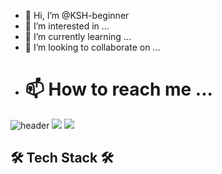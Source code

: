 - 👋 Hi, I’m @KSH-beginner
- 👀 I’m interested in ...
- 🌱 I’m currently learning ...
- 💞️ I’m looking to collaborate on ...
- # 📫 How to reach me ...

![header](https://capsule-render.vercel.app/api?type=rect&color=0:9796f0,100:fbc7d4&height=200&section=header&text=KSH-beginner&fontSize=50&animation=fadeIn&fontColor=ffffff)
<img src="https://img.shields.io/badge/Android-3DDC84?style=flat-square&logo=Android&logoColor=white"/>
<img src="https://img.shields.io/badge/Python-a1ddf9?color=white&style=flat&logo=Python&logoColor=white" />
## 🛠 Tech Stack 🛠
<!---
KSH-beginner/KSH-beginner is a ✨ special ✨ repository because its `README.md` (this file) appears on your GitHub profile.
You can click the Preview link to take a look at your changes.
--->

